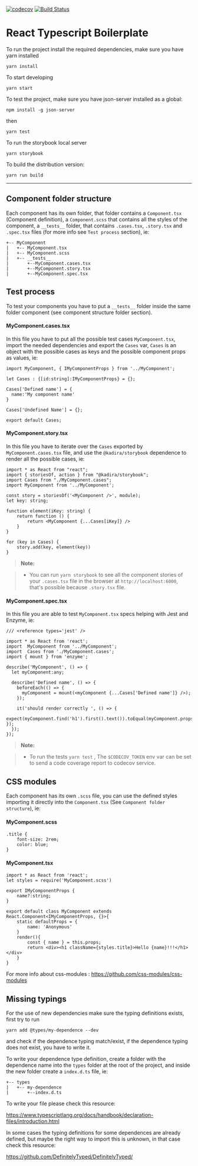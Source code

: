 [![codecov](https://codecov.io/gh/NebTex/react-typescript-boilerplate/branch/master/graph/badge.svg)](https://codecov.io/gh/NebTex/react-typescript-boilerplate)
[![Build Status](https://travis-ci.org/NebTex/react-typescript-boilerplate.svg?branch=master)](https://travis-ci.org/NebTex/react-typescript-boilerplate)

React Typescript Boilerplate
=======================

To run the project install the required dependencies, make sure you have yarn installed

	yarn install

To start developing

	yarn start

To test the project, make sure you have json-server installed as a global:

	npm install -g json-server

then

	yarn test

To run the storybook local server

	yarn storybook

To build the distribution version:

	yarn run build

----

Component folder structure
---
Each component has its own folder, that folder contains a `Component.tsx` (Component definition), a `Component.scss` that contains all the styles of the component,  a  `__tests__` folder, that contains  `.cases.tsx`, `.story.tsx` and `.spec.tsx`  files (for more info see `Test process` section), ie:
```
+-- MyComponent
|   +-- MyComponent.tsx
|   +-- MyComponent.scss
|   +-- __tests__
|		+--MyComponent.cases.tsx
|		+--MyComponent.story.tsx
|		+--MyComponent.spec.tsx
```

Test process
---
To test your components you have to put a `__tests__` folder inside the same folder component (see component structure folder section).

#### <i class="icon-file"></i> MyComponent.cases.tsx
In this file you have to put all the possible test cases `MyComponent.tsx`, import the needed dependencies and export the `Cases` var, `Cases` is an object with the possible cases as keys and the possible component props as values, ie:

```
import MyComponent, { IMyComponentProps } from '../MyComponent';

let Cases : {[id:string]:IMyComponentProps} = {};

Cases['Defined name'] = {
  name:'My component name'
}

Cases['Undefined Name'] = {};

export default Cases;
```

#### <i class="icon-file"></i> MyComponent.story.tsx

In this file you have to iterate over the `Cases` exported by `MyComponent.cases.tsx` file, and use the `@kadira/storybook` dependence to render all the possible cases, ie:

```
import * as React from "react";
import { storiesOf, action } from "@kadira/storybook";
import Cases from "./MyComponent.cases";
import MyComponent from '../MyComponent';

const story = storiesOf('<MyComponent />', module);
let key: string;

function element(iKey: string) {
    return function () {
        return <MyComponent {...Cases[iKey]} />
    }
}

for (key in Cases) {
    story.add(key, element(key))
}
```

> **Note:**

> - You can run `yarn storybook` to see all the component stories of your `.cases.tsx` file in the browser at `http://localhost:6000`, that's possible because  `.story.tsx` file.

#### <i class="icon-file"></i> MyComponent.spec.tsx

In this file you are able to test `MyComponent.tsx` specs helping with Jest and Enzyme, ie:

```
/// <reference types='jest' />

import * as React from 'react';
import  MyComponent from '../MyComponent';
import  Cases from './MyComponent.cases';
import { mount } from 'enzyme';

describe('MyComponent', () => {
  let myComponent:any;

  describe('Defined name', () => {
    beforeEach(() => {
      myComponent = mount(<myComponent {...Cases['Defined name']} />);
    });

    it('should render correctly ', () => {
	expect(myComponent.find('h1').first().text()).toEqual(myComponent.props().name    });
  });
});
```
> **Note:**

> - To run the tests  `yarn test` , The `$CODECOV_TOKEN`  env var can be set to send a code coverage report to codecov service.

CSS modules
---

Each component has its own `.scss` file, you can use the defined styles importing it directly into the `Component.tsx` (See `Component folder structure`), ie:

#### <i class="icon-file"></i> MyComponent.scss
```
.title {
	font-size: 2rem;
	color: blue;
}
```

#### <i class="icon-file"></i> MyComponent.tsx
```
import * as React from 'react';
let styles = require('MyComponent.scss')

export IMyComponentProps {
	name?:string;
}

export default class MyComponent extends React.Component<IMyComponentProps, {}>{
	static defaultProps = {
		name: 'Anonymous'
	}
	render(){
		const { name } = this.props;
		return <div><h1 className={styles.title}>Hello {name}!!!</h1></div>
	}
}
```

For more info about css-modules : https://github.com/css-modules/css-modules

Missing typings
---

For the use of new dependencies make sure the typing definitions exists, first try to run 

`yarn add @types/my-dependence --dev`

and check if the dependence typing match/exist, if the dependence typing does not exist, you have to write it.

To write your dependence type definition, create a folder with the dependence name into the `types` folder at the root of the project, and inside the new folder create a `index.d.ts` file, ie: 

```
+-- types
|   +-- my-dependence
|		+--index.d.ts
```

To write your file please check this resource:

https://www.typescriptlang.org/docs/handbook/declaration-files/introduction.html

In some cases the typing definitions for some dependences are already defined, but maybe the right way to import this is unknown, in that case check this resource:    

https://github.com/DefinitelyTyped/DefinitelyTyped/ 
